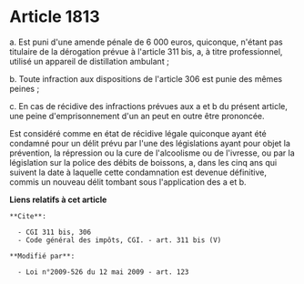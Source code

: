 # Article 1813

a. Est puni d'une amende pénale de 6 000 euros, quiconque, n'étant pas titulaire de la dérogation prévue à l'article 311 bis,
a, à titre professionnel, utilisé un appareil de distillation ambulant ; 

b. Toute infraction aux dispositions de l'article 306 est punie des mêmes peines ; 

c. En cas de récidive des infractions prévues aux a et b du présent article, une peine d'emprisonnement d'un an peut en outre
être prononcée. 

Est considéré comme en état de récidive légale quiconque ayant été condamné pour un délit prévu par l'une des législations
ayant pour objet la prévention, la répression ou la cure de l'alcoolisme ou de l'ivresse, ou par la législation sur la police
des débits de boissons, a, dans les cinq ans qui suivent la date à laquelle cette condamnation est devenue définitive, commis
un nouveau délit tombant sous l'application des a et b.

**Liens relatifs à cet article**

	**Cite**:

	  - CGI 311 bis, 306
	  - Code général des impôts, CGI. - art. 311 bis (V)

	**Modifié par**:

	  - Loi n°2009-526 du 12 mai 2009 - art. 123
